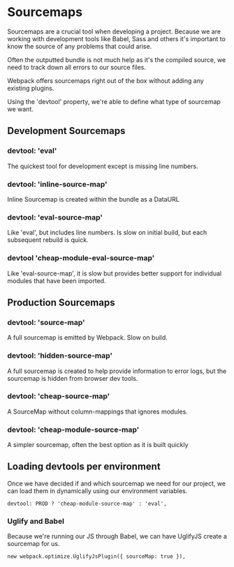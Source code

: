 # Sourcemaps

Sourcemaps are a crucial tool when developing a project. Because we are working with development tools like Babel, Sass and others it's important to know the source of any problems that could arise.

Often the outputted bundle is not much help as it's the compiled source, we need to track down all errors to our source files.

Webpack offers sourcemaps right out of the box without adding any existing plugins.

Using the 'devtool' property, we're able to define what type of sourcemap we want.

## Development Sourcemaps

### devtool: 'eval'
The quickest tool for development except is missing line numbers.

### devtool: 'inline-source-map'
Inline Sourcemap is created within the bundle as a DataURL

### devtool: 'eval-source-map'
Like 'eval', but includes line numbers. Is slow on initial build, but each subsequent rebuild is quick.

### devtool 'cheap-module-eval-source-map'
Like 'eval-source-map', it is slow but provides better support for individual modules that have been imported.

## Production Sourcemaps

### devtool: 'source-map'
A full sourcemap is emitted by Webpack. Slow on build.

### devtool: 'hidden-source-map'
A full sourcemap is created to help provide information to error logs, but the sourcemap is hidden from browser dev tools.

### devtool: 'cheap-source-map'
A SourceMap without column-mappings that ignores modules.

### devtool: 'cheap-module-source-map'
A simpler sourcemap, often the best option as it is built quickly

## Loading devtools per environment

Once we have decided if and which sourcemap we need for our project, we can load them in dynamically using our environment variables.

```
devtool: PROD ? 'cheap-module-source-map' : 'eval',
```

### Uglify and Babel
Because we're running our JS through Babel, we can have UglifyJS create a sourcemap for us.

```
new webpack.optimize.UglifyJsPlugin({ sourceMap: true }),
```
